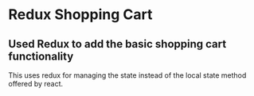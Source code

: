 # Redux Shopping Cart

## Used Redux to add the basic shopping cart functionality

This uses redux for managing the state instead of the local state method offered by react.
